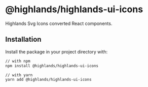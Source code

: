 # @highlands/highlands-ui-icons

Highlands Svg Icons converted React components.

## Installation

Install the package in your project directory with:

```sh
// with npm
npm install @highlands/highlands-ui-icons

// with yarn
yarn add @highlands/highlands-ui-icons
```
